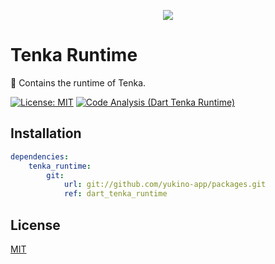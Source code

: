 <p align="center">
    <img src="https://github.com/yukino-org/media/blob/main/images/subbanners/gh-packages-banner.png?raw=true">
</p>

# Tenka Runtime

🚁 Contains the runtime of Tenka.

[![License: MIT](https://img.shields.io/badge/License-MIT-yellow.svg)](https://opensource.org/licenses/MIT)
[![Code Analysis (Dart Tenka Runtime)](<https://github.com/yukino-org/packages/actions/workflows/code-analysis-(dart_tenka_runtime).yml/badge.svg>)](<https://github.com/yukino-org/packages/actions/workflows/code-analysis-(dart_tenka_runtime).yml>)

## Installation

```yaml
dependencies:
    tenka_runtime:
        git:
            url: git://github.com/yukino-app/packages.git
            ref: dart_tenka_runtime
```

## License

[MIT](./LICENSE)
